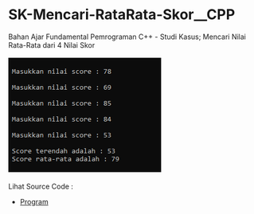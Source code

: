 # SK-Mencari-RataRata-Skor__CPP
Bahan Ajar Fundamental Pemrograman C++ - Studi Kasus; Mencari Nilai Rata-Rata dari 4 Nilai Skor<br><br>
<img src="https://github.com/RizkyKhapidsyah/SK-Mencari-RataRata-Skor__CPP/blob/master/SK-Mencari-RataRata-Skor__CPP/result/001.PNG"><br><br>
Lihat Source Code : <br>
- <a href="https://github.com/RizkyKhapidsyah/SK-Mencari-RataRata-Skor__CPP/blob/master/SK-Mencari-RataRata-Skor__CPP/Source.cpp">Program</a>
